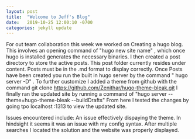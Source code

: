 ```yaml
---
layout: post
title:  "Welcome to Jeff's Blog"
date:   2019-10-25 12:00:10 -0700
categories: jekyll update
---
```




 For out team collaboration this week we worked on Creating a hugo blog. This involves an
opening command of "hugo new site name" , which once hugo is installed generates the necessary 
binaries. I then created a post directory to store the active posts. This post folder currently resides 
under content. Posts must be in the .md format to display correctly. Once Posts have been 
created you run the built in hugo server by the command " hugo server -D" . To further customize 
I added a theme from github with the command git clone https://github.com/Zenithar/hugo-theme-bleak.git
I finally ran the updated site by running a command of "hugo server --theme=hugo-theme-bleak --buildDrafts"
From here I tested the changes by going tpo localhost :1313 to view the updated site. 

Issues encountered include: An issue effectively dispaying the theme. In hindsight it 
seems it was an issue with my config syntax. After multiple searches I located the solution and the website
was properly displayed. 


